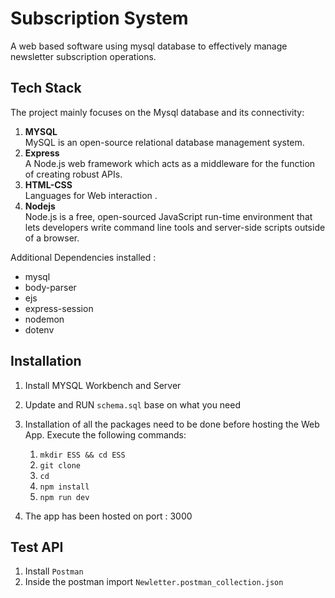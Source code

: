 # Subscription System
A web based software using mysql database to effectively manage newsletter subscription operations.

## Tech Stack
The project mainly focuses on the Mysql database and its connectivity:
1. **MYSQL** <br>
MySQL is an open-source relational database management system.
2. **Express** <br>
A Node.js web framework which acts as a middleware for the function of creating robust APIs.
3. **HTML-CSS**<br>
Languages for Web interaction .
4. **Nodejs**<br>
Node.js is a free, open-sourced JavaScript run-time environment that lets developers write command line tools and server-side scripts outside of a browser.
<p> Additional Dependencies installed :</p>
<ul>
<li>mysql
<li>body-parser
<li>ejs
<li>express-session
<li>nodemon
<li>dotenv
</ul>

## Installation

1. Install MYSQL Workbench and Server
2. Update and RUN `schema.sql` base on what you need 
3. Installation of all the packages need to be done before hosting the Web App. Execute the following commands:
    1. `mkdir ESS && cd ESS`
    2. `git clone `
    3. `cd `
    4. `npm install`
    5. `npm run dev`

4. The app has been hosted on port : 3000 


## Test API

1. Install `Postman` 
2. Inside the postman import `Newletter.postman_collection.json`
